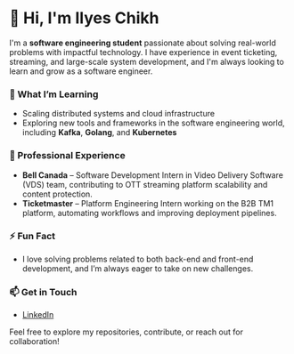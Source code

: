 # 👋 Hi, I'm Ilyes Chikh

I'm a **software engineering student** passionate about solving real-world problems with impactful technology. I have experience in event ticketing, streaming, and large-scale system development, and I'm always looking to learn and grow as a software engineer. 

### 🌱 What I’m Learning
- Scaling distributed systems and cloud infrastructure
- Exploring new tools and frameworks in the software engineering world, including **Kafka**, **Golang**, and **Kubernetes**

### 💼 Professional Experience
- **Bell Canada** – Software Development Intern in Video Delivery Software (VDS) team, contributing to OTT streaming platform scalability and content protection.
- **Ticketmaster** – Platform Engineering Intern working on the B2B TM1 platform, automating workflows and improving deployment pipelines.

### ⚡ Fun Fact
- I love solving problems related to both back-end and front-end development, and I’m always eager to take on new challenges.

### 📫 Get in Touch
- [LinkedIn](https://www.linkedin.com/in/znjis)

Feel free to explore my repositories, contribute, or reach out for collaboration!

